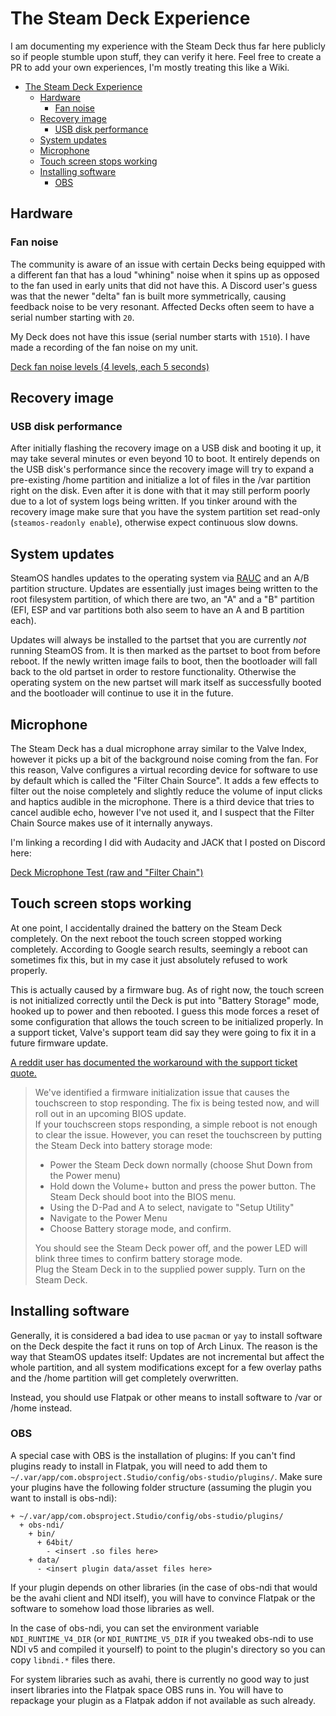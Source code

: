 # The Steam Deck Experience

I am documenting my experience with the Steam Deck thus far here publicly so if
people stumble upon stuff, they can verify it here. Feel free to create a PR to
add your own experiences, I'm mostly treating this like a Wiki.

- [The Steam Deck Experience](#the-steam-deck-experience)
  - [Hardware](#hardware)
    - [Fan noise](#fan-noise)
  - [Recovery image](#recovery-image)
    - [USB disk performance](#usb-disk-performance)
  - [System updates](#system-updates)
  - [Microphone](#microphone)
  - [Touch screen stops working](#touch-screen-stops-working)
  - [Installing software](#installing-software)
    - [OBS](#obs)

## Hardware

### Fan noise

The community is aware of an issue with certain Decks being equipped with a
different fan that has a loud "whining" noise when it spins up as opposed to the
fan used in early units that did not have this. A Discord user's guess was that
the newer "delta" fan is built more symmetrically, causing feedback noise to be
very resonant. Affected Decks often seem to have a serial number starting with
`20`.

My Deck does not have this issue (serial number starts with `1510`). I have made
a recording of the fan noise on my unit.

[Deck fan noise levels (4 levels, each 5 seconds)](audio/noise-levels-deck.ogg)

## Recovery image

### USB disk performance

After initially flashing the recovery image on a USB disk and booting it up, it
may take several minutes or even beyond 10 to boot. It entirely depends on the
USB disk's performance since the recovery image will try to expand a
pre-existing /home partition and initialize a lot of files in the /var partition
right on the disk. Even after it is done with that it may still perform poorly
due to a lot of system logs being written. If you tinker around with the
recovery image make sure that you have the system partition set read-only
(`steamos-readonly enable`), otherwise expect continuous slow downs.

## System updates

SteamOS handles updates to the operating system via [RAUC](https://rauc.io) and
an A/B partition structure. Updates are essentially just images being written to
the root filesystem partition, of which there are two, an "A" and a "B"
partition (EFI, ESP and var partitions both also seem to have an A and B
partition each).

Updates will always be installed to the partset that you are currently *not*
running SteamOS from. It is then marked as the partset to boot from before
reboot. If the newly written image fails to boot, then the bootloader will fall
back to the old partset in order to restore functionality. Otherwise the
operating system on the new partset will mark itself as successfully booted and
the bootloader will continue to use it in the future.

## Microphone

The Steam Deck has a dual microphone array similar to the Valve Index, however
it picks up a bit of the background noise coming from the fan. For this reason,
Valve configures a virtual recording device for software to use by default which
is called the "Filter Chain Source". It adds a few effects to filter out the
noise completely and slightly reduce the volume of input clicks and haptics
audible in the microphone. There is a third device that tries to cancel audible
echo, however I've not used it, and I suspect that the Filter Chain Source makes
use of it internally anyways.

I'm linking a recording I did with Audacity and JACK that I posted on Discord
here:

[Deck Microphone Test (raw and "Filter
Chain")](audio/deck-microphone-test-raw-and-filterchain.ogg)

## Touch screen stops working

At one point, I accidentally drained the battery on the Steam Deck completely.
On the next reboot the touch screen stopped working completely. According to
Google search results, seemingly a reboot can sometimes fix this, but in my case
it just absolutely refused to work properly.

This is actually caused by a firmware bug. As of right now, the touch screen is
not initialized correctly until the Deck is put into "Battery Storage" mode,
hooked up to power and then rebooted. I guess this mode forces a reset of some
configuration that allows the touch screen to be initialized properly. In a
support ticket, Valve's support team did say they were going to fix it in a
future firmware update.

[A reddit user has documented the workaround with the support ticket
quote.](https://www.reddit.com/r/SteamDeck/comments/t7skls/comment/hzr2elr/?utm_source=reddit&utm_medium=web2x&context=3)

> We've identified a firmware initialization issue that causes the touchscreen
> to stop responding. The fix is being tested now, and will roll out in an
> upcoming BIOS update.  
> If your touchscreen stops responding, a simple reboot is not enough to clear
> the issue. However, you can reset the touchscreen by putting the Steam Deck
> into battery storage mode:
>
> - Power the Steam Deck down normally (choose Shut Down from the Power menu)
> - Hold down the Volume+ button and press the power button. The Steam Deck
>   should boot into the BIOS menu.
> - Using the D-Pad and A to select, navigate to "Setup Utility"
> - Navigate to the Power Menu
> - Choose Battery storage mode, and confirm.
>
> You should see the Steam Deck power off, and the power LED will blink three
> times to confirm battery storage mode.  
> Plug the Steam Deck in to the supplied power supply. Turn on the Steam Deck.

## Installing software

Generally, it is considered a bad idea to use `pacman` or `yay` to install
software on the Deck despite the fact it runs on top of Arch Linux. The reason
is the way that SteamOS updates itself: Updates are not incremental but affect
the whole partition, and all system modifications except for a few overlay paths
and the /home partition will get completely overwritten.

Instead, you should use Flatpak or other means to install software to /var or
/home instead.

### OBS

A special case with OBS is the installation of plugins: If you can't find
plugins ready to install in Flatpak, you will need to add them to
`~/.var/app/com.obsproject.Studio/config/obs-studio/plugins/`. Make sure your
plugins have the following folder structure (assuming the plugin you want to
install is obs-ndi):

```
+ ~/.var/app/com.obsproject.Studio/config/obs-studio/plugins/
  + obs-ndi/
    + bin/
      + 64bit/
        - <insert .so files here>
    + data/
      - <insert plugin data/asset files here>
```

If your plugin depends on other libraries (in the case of obs-ndi that would be
the avahi client and NDI itself), you will have to convince Flatpak or the
software to somehow load those libraries as well.

In the case of obs-ndi, you can set the environment variable
`NDI_RUNTIME_V4_DIR` (or `NDI_RUNTIME_V5_DIR` if you tweaked obs-ndi to use NDI
v5 and compiled it yourself) to point to the plugin's directory so you can copy
`libndi.*` files there.

For system libraries such as avahi, there is currently no good way to just
insert libraries into the Flatpak space OBS runs in. You will have to repackage
your plugin as a Flatpak addon if not available as such already.
